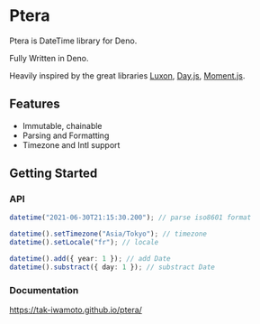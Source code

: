 # Ptera

Ptera is DateTime library for Deno.

Fully Written in Deno.

Heavily inspired by the great libraries
[Luxon](https://github.com/moment/luxon),
[Day.js](https://github.com/iamkun/dayjs),
[Moment.js](https://github.com/moment/moment).

## Features

- Immutable, chainable
- Parsing and Formatting
- Timezone and Intl support

## Getting Started

### API

```typescript
datetime("2021-06-30T21:15:30.200"); // parse iso8601 format

datetime().setTimezone("Asia/Tokyo"); // timezone
datetime().setLocale("fr"); // locale

datetime().add({ year: 1 }); // add Date
datetime().substract({ day: 1 }); // substract Date
```

### Documentation

https://tak-iwamoto.github.io/ptera/
